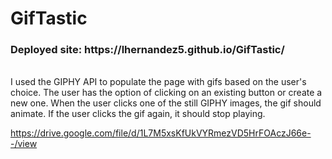 # GifTastic
<h3>Deployed site: https://lhernandez5.github.io/GifTastic/</h3>
<br>
I used the GIPHY API to populate the page with gifs based on the user's choice. The user has the option of clicking on an existing button or create a new one. When the user clicks one of the still GIPHY images, the gif should animate. If the user clicks the gif again, it should stop playing. 


https://drive.google.com/file/d/1L7M5xsKfUkVYRmezVD5HrFOAczJ66e--/view
